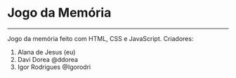 # Jogo da Memória
***
Jogo da memória feito com HTML, CSS e JavaScript.
Criadores:
1. Alana de Jesus (eu)
2. Davi Dorea @ddorea
3. Igor Rodrigues @Igorodri
